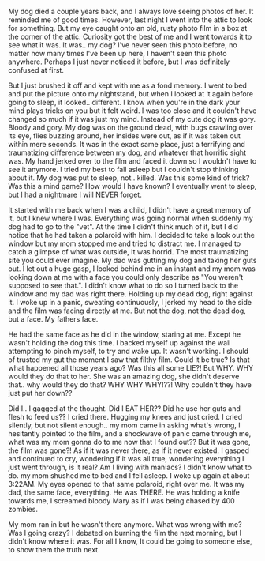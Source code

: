 My dog died a couple years back, and I always love seeing photos of her. It reminded me of good times. However, last night I went into the attic to look for something. But my eye caught onto an old, rusty photo film in a box at the corner of the attic. Curiosity got the best of me and I went towards it to see what it was. It was.. my dog? I've never seen this photo before, no matter how many times I've been up here, I haven't seen this photo anywhere. Perhaps I just never noticed it before, but I was definitely confused at first.

But I just brushed it off and kept with me as a fond memory. I went to bed and put the picture onto my nightstand, but when I looked at it again before going to sleep, it looked.. different. I know when you're in the dark your mind plays tricks on you but it felt weird. I was too close and it couldn't have changed so much if it was just my mind. Instead of my cute dog it was gory. Bloody and gory. My dog was on the ground dead, with bugs crawling over its eye, flies buzzing around, her insides were out, as if it was taken out within mere seconds. It was in the exact same place, just a terrifying and traumatizing difference between my dog, and whatever that horrific sight was. My hand jerked over to the film and faced it down so I wouldn't have to see it anymore. I tried my best to fall asleep but I couldn't stop thinking about it. My dog was put to sleep, not.. killed. Was this some kind of trick? Was this a mind game? How would I have known? I eventually went to sleep, but I had a nightmare I will NEVER forget.

It started with me back when I was a child, I didn't have a great memory of it, but I knew where I was. Everything was going normal when suddenly my dog had to go to the "vet". At the time I didn't think much of it, but I did notice that he had taken a polaroid with him. I decided to take a look out the window but my mom stopped me and tried to distract me. I managed to catch a glimpse of what was outside, It was horrid. The most traumatizing site you could ever imagine. My dad was gutting my dog and taking her guts out. I let out a huge gasp, I looked behind me in an instant and my mom was looking down at me with a face you could only describe as "You weren't supposed to see that.". I didn't know what to do so I turned back to the window and my dad was right there. Holding up my dead dog, right against it. I woke up in a panic, sweating continuously, I jerked my head to the side and the film was facing directly at me. But not the dog, not the dead dog, but a face. My fathers face.

He had the same face as he did in the window, staring at me. Except he wasn't holding the dog this time. I backed myself up against the wall attempting to pinch myself, to try and wake up. It wasn't working. I should of trusted my gut the moment I saw that filthy film. Could it be true? Is that what happened all those years ago? Was this all some LIE?! But WHY. WHY would they do that to her. She was an amazing dog, she didn't deserve that.. why would they do that? WHY WHY WHY!??! Why couldn't they have just put her down??

Did I.. I gagged at the thought. Did I EAT HER?? Did he use her guts and flesh to feed us?? I cried there. Hugging my knees and just cried. I cried silently, but not silent enough.. my mom came in asking what's wrong, I hesitantly pointed to the film, and a shockwave of panic came through me, what was my mom gonna do to me now that I found out?? But it was gone, the film was gone?! As if it was never there, as if it never existed. I gasped and continued to cry, wondering if it was all true, wondering everything I just went through, is it real? Am I living with maniacs? I didn't know what to do. my mom shushed me to bed and I fell asleep. I woke up again at about 3:22AM. My eyes opened to that same polaroid, right over me. It was my dad, the same face, everything. He was THERE. He was holding a knife towards me, I screamed bloody Mary as if I was being chased by 400 zombies.

My mom ran in but he wasn't there anymore. What was wrong with me? Was I going crazy? I debated on burning the film the next morning, but I didn't know where it was. For all I know, It could be going to someone else, to show them the truth next.